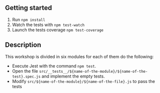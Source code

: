 ## Getting started

1. Run `npm install`
2. Watch the tests with `npm test-watch`
3. Launch the tests coverage `npm test-coverage`


## Description

This workshop is divided in six modules for each of them do the following:

- Execute Jest with the command `npm test`.
- Open the file `src/__tests__/${name-of-the-module}/${name-of-the-test}.spec.js` and implement the empty tests.
- Modify `src/${name-of-the-module}/${name-of-the-file}.js` to pass the tests